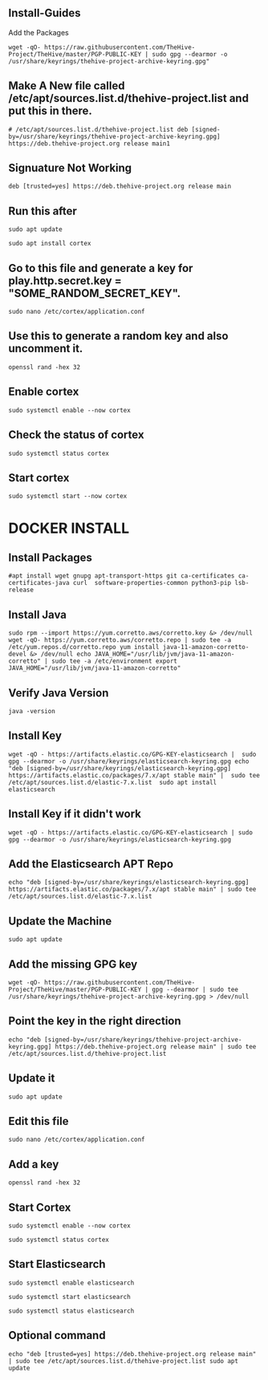 ## Install-Guides

Add the Packages

`wget -qO- https://raw.githubusercontent.com/TheHive-Project/TheHive/master/PGP-PUBLIC-KEY | sudo gpg --dearmor -o /usr/share/keyrings/thehive-project-archive-keyring.gpg"`

## Make A New file called /etc/apt/sources.list.d/thehive-project.list and put this in there.

`# /etc/apt/sources.list.d/thehive-project.list
deb [signed-by=/usr/share/keyrings/thehive-project-archive-keyring.gpg] https://deb.thehive-project.org release main1`

## Signuature Not Working

`deb [trusted=yes] https://deb.thehive-project.org release main`

## Run this after 

`sudo apt update`

`sudo apt install cortex`

## Go to this file and generate a key for play.http.secret.key = "SOME_RANDOM_SECRET_KEY".

`sudo nano /etc/cortex/application.conf`

## Use this to generate a random key and also uncomment it.

`openssl rand -hex 32`

## Enable cortex

`sudo systemctl enable --now cortex`

## Check the status of cortex

`sudo systemctl status cortex`

## Start cortex

`sudo systemctl start --now cortex`

# DOCKER INSTALL

## Install Packages

`#apt install wget gnupg apt-transport-https git ca-certificates ca-certificates-java curl  software-properties-common python3-pip lsb-release`

## Install Java

`sudo rpm --import https://yum.corretto.aws/corretto.key &> /dev/null
wget -qO- https://yum.corretto.aws/corretto.repo | sudo tee -a /etc/yum.repos.d/corretto.repo
yum install java-11-amazon-corretto-devel &> /dev/null
echo JAVA_HOME="/usr/lib/jvm/java-11-amazon-corretto" | sudo tee -a /etc/environment
export JAVA_HOME="/usr/lib/jvm/java-11-amazon-corretto"`

## Verify Java Version

`java -version`

## Install Key

`wget -qO - https://artifacts.elastic.co/GPG-KEY-elasticsearch |  sudo gpg --dearmor -o /usr/share/keyrings/elasticsearch-keyring.gpg
echo "deb [signed-by=/usr/share/keyrings/elasticsearch-keyring.gpg] https://artifacts.elastic.co/packages/7.x/apt stable main" |  sudo tee /etc/apt/sources.list.d/elastic-7.x.list 
sudo apt install elasticsearch`

## Install Key if it didn't work

`wget -qO - https://artifacts.elastic.co/GPG-KEY-elasticsearch | sudo gpg --dearmor -o /usr/share/keyrings/elasticsearch-keyring.gpg`

## Add the Elasticsearch APT Repo

`echo "deb [signed-by=/usr/share/keyrings/elasticsearch-keyring.gpg] https://artifacts.elastic.co/packages/7.x/apt stable main" | sudo tee /etc/apt/sources.list.d/elastic-7.x.list`

## Update the Machine

`sudo apt update`

## Add the missing GPG key

`wget -qO- https://raw.githubusercontent.com/TheHive-Project/TheHive/master/PGP-PUBLIC-KEY | gpg --dearmor | sudo tee /usr/share/keyrings/thehive-project-archive-keyring.gpg > /dev/null`

## Point the key in the right direction

`echo "deb [signed-by=/usr/share/keyrings/thehive-project-archive-keyring.gpg] https://deb.thehive-project.org release main" | sudo tee /etc/apt/sources.list.d/thehive-project.list`

## Update it

`sudo apt update`

## Edit this file

`sudo nano /etc/cortex/application.conf`

## Add a key

`openssl rand -hex 32`

## Start Cortex

`sudo systemctl enable --now cortex`

`sudo systemctl status cortex`

## Start Elasticsearch

`sudo systemctl enable elasticsearch`

`sudo systemctl start elasticsearch`

`sudo systemctl status elasticsearch`


## Optional command

`echo "deb [trusted=yes] https://deb.thehive-project.org release main" | sudo tee /etc/apt/sources.list.d/thehive-project.list
sudo apt update`


















